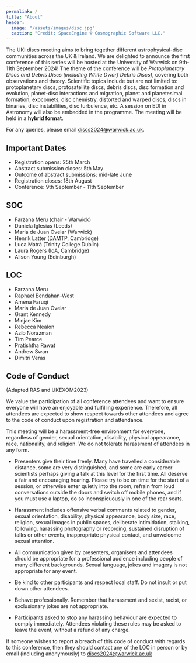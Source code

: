 ```yaml
---
permalink: /
title: "About"
header: 
  image: "/assets/images/disc.jpg"
  caption: "Credit: SpaceEngine © Cosmographic Software LLC."
---
```


The UKI discs meeting aims to bring together different astrophysical-disc communities across the UK & Ireland. We are delighted to announce the first conference of this series will be hosted at the University of Warwick on 9th-11th September 2024! The theme of the conference will be _Protoplanetary Discs and Debris Discs (including White Dwarf Debris Discs)_, covering both observations and theory. Scientific topics include but are not limited to: protoplanetary discs, protosatellite discs, debris discs, disc formation and evolution, planet-disc interactions and migration, planet and planetesimal formation, exocomets, disc chemistry, distorted and warped discs, discs in binaries, disc instabilities, disc turbulence, etc. A session on EDI in Astronomy will also be embedded in the programme. The meeting will be held in a **hybrid format**.

For any queries, please email discs2024@warwick.ac.uk.

## Important Dates
- Registration opens: 25th March
- Abstract submission closes: 5th May
- Outcome of abstract submissions: mid-late June
- Registration closes: 18th August
- Conference: 9th September - 11th September

## SOC
- Farzana Meru (chair - Warwick)
- Daniela Iglesias (Leeds)
- Maria de Juan Ovelar (Warwick)
- Henrik Latter (DAMTP, Cambridge)
- Luca Matrà (Trinity College Dublin)
- Laura Rogers (IoA, Cambridge)
- Alison Young (Edinburgh)

## LOC
- Farzana Meru 
- Raphael Bendahan-West
- Amena Faruqi
- Maria de Juan Ovelar
- Grant Kennedy
- Minjae Kim
- Rebecca Nealon
- Azib Norazman
- Tim Pearce
- Pratishtha Rawat
- Andrew Swan
- Dimitri Veras

## Code of Conduct 

(Adapted RAS and UKEXOM2023)

We value the participation of all conference attendees and want to ensure everyone will have an enjoyable and fulfilling experience. Therefore, all attendees are expected to show respect towards other attendees and agree to the code of conduct upon registration and attendance.

This meeting will be a harassment-free environment for everyone, regardless of gender, sexual orientation, disability, physical appearance, race, nationality, and religion. We do not tolerate harassment of attendees in any form.

- Presenters give their time freely. Many have travelled a considerable distance, some are very distinguished, and some are early career scientists perhaps giving a talk at this level for the first time. All deserve a fair and encouraging hearing. Please try to be on time for the start of a session, or otherwise enter quietly into the room, refrain from loud conversations outside the doors and switch off mobile phones, and if you must use a laptop, do so inconspicuously in one of the rear seats.

- Harassment includes offensive verbal comments related to gender, sexual orientation, disability, physical appearance, body size, race, religion, sexual images in public spaces, deliberate intimidation, stalking, following, harassing photography or recording, sustained disruption of talks or other events, inappropriate physical contact, and unwelcome sexual attention.

- All communication given by presenters, organisers and attendees should be appropriate for a professional audience including people of many different backgrounds. Sexual language, jokes and imagery is not appropriate for any event.

- Be kind to other participants and respect local staff. Do not insult or put down other attendees.

- Behave professionally. Remember that harassment and sexist, racist, or exclusionary jokes are not appropriate.

- Participants asked to stop any harassing behaviour are expected to comply immediately. Attendees violating these rules may be asked to leave the event, without a refund of any charge.

If someone wishes to report a breach of this code of conduct with regards to this conference, then they should contact any of the LOC in person or by email (including anonymously) to discs2024@warwick.ac.uk


